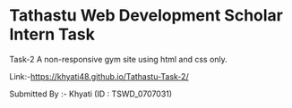 #  Tathastu Web Development Scholar Intern Task

Task-2 A non-responsive gym site using html and css only.

Link:-https://khyati48.github.io/Tathastu-Task-2/

Submitted By :- Khyati (ID : TSWD_0707031)
